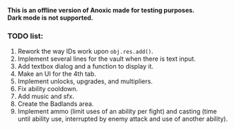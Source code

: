**This is an offline version of Anoxic made for testing purposes.**  
**Dark mode is not supported.**  

### TODO list:
1. Rework the way IDs work upon `obj.res.add()`.
2. Implement several lines for the vault when there is text input.
3. Add textbox dialog and a function to display it.
4. Make an UI for the 4th tab.
5. Implement unlocks, upgrades, and multipliers.
6. Fix ability cooldown.
7. Add music and sfx.
8. Create the Badlands area.
9. Implement ammo (limit uses of an ability per fight) and casting (time until ability use, interrupted by enemy attack and use of another ability).
